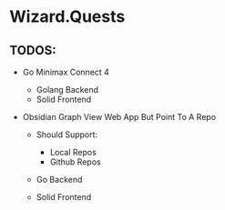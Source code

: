 # Wizard.Quests

## TODOS:

- Go Minimax Connect 4
  - Golang Backend
  - Solid Frontend

- Obsidian Graph View Web App But Point To A Repo
  - Should Support:
    - Local Repos
    - Github Repos

  - Go Backend
  - Solid Frontend
